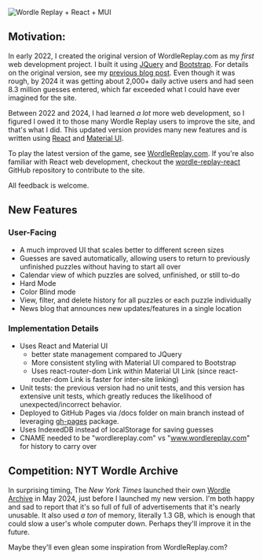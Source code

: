 ![Wordle Replay + React + MUI](/assets/wordlereplay/wordlereplay_react_mui.png)

## Motivation:
In early 2022, I created the original version of WordleReplay.com as my _first_ web development project. I built it using [JQuery](https://jquery.com/) and [Bootstrap](https://getbootstrap.com/). For details on the original version, see my [previous blog post](/wordlereplay-original). Even though it was rough, by 2024 it was getting about 2,000+ daily active users and had seen 8.3 million guesses entered, which far exceeded what I could have ever imagined for the site.

Between 2022 and 2024, I had learned _a lot_ more web development, so I figured I owed it to those many Wordle Replay users to improve the site, and that's what I did. This updated version provides many new features and is written using [React](https://react.dev/) and [Material UI](https://mui.com/).

To play the latest version of the game, see [WordleReplay.com](https://wordlereplay.com). If you're also familiar with React web development, checkout the [wordle-replay-react](https://github.com/dougissi/wordle-replay-react) GitHub repository to contribute to the site.

All feedback is welcome.

## New Features

### User-Facing
* A much improved UI that scales better to different screen sizes
* Guesses are saved automatically, allowing users to return to previously unfinished puzzles without having to start all over
* Calendar view of which puzzles are solved, unfinished, or still to-do
* Hard Mode
* Color Blind mode
* View, filter, and delete history for all puzzles or each puzzle individually
* News blog that announces new updates/features in a single location


### Implementation Details
* Uses React and Material UI
  * better state management compared to JQuery
  * More consistent styling with Material UI compared to Bootstrap
  * Uses react-router-dom Link within Material UI Link (since react-router-dom Link is faster for inter-site linking)
* Unit tests: the previous version had no unit tests, and this version has extensive unit tests, which greatly reduces the likelihood of unexpected/incorrect behavior.
* Deployed to GitHub Pages via /docs folder on main branch instead of leveraging [gh-pages](https://www.npmjs.com/package/gh-pages) package.
* Uses IndexedDB instead of localStorage for saving guesses
* CNAME needed to be "wordlereplay.com" vs "www.wordlereplay.com" for history to carry over

## Competition: NYT Wordle Archive

In surprising timing, The _New York Times_ launched their own <a href="https://wordlearchive.com" target="_blank">Wordle Archive</a> in May 2024, just before I launched my new version. I'm both happy and sad to report that it's so full of full of advertisements that it's nearly unusable. It also used _a ton_ of memory, literally 1.3 GB, which is enough that could slow a user's whole computer down. Perhaps they'll improve it in the future.

Maybe they'll even glean some inspiration from WordleReplay.com?
